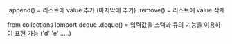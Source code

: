 .append() = 리스트에 value 추가 (마지막에 추가)
.remove() = 리스트에 value 삭제

from collections iomport deque
.deque() = 입력값을 스택과 큐의 기능을 이용하여 표현 가능 ('d' 'e' .....)

